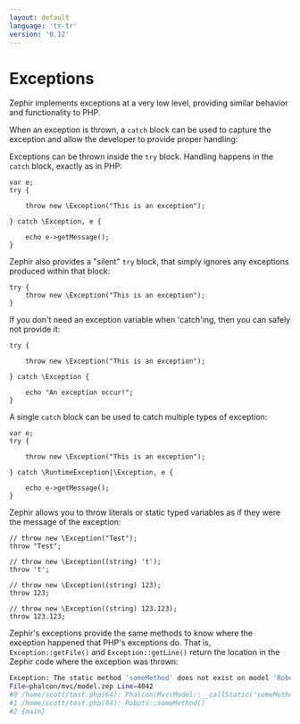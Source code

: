 ```yaml
---
layout: default
language: 'tr-tr'
version: '0.12'
---
```


# Exceptions

Zephir implements exceptions at a very low level, providing similar behavior and functionality to PHP.

When an exception is thrown, a `catch` block can be used to capture the exception and allow the developer to provide proper handling:

Exceptions can be thrown inside the `try` block. Handling happens in the `catch` block, exactly as in PHP:

```zephir
var e;
try {

    throw new \Exception("This is an exception");

} catch \Exception, e {

    echo e->getMessage();
}
```

Zephir also provides a "silent" `try` block, that simply ignores any exceptions produced within that block:

```zephir
try {
    throw new \Exception("This is an exception");
}
```

If you don't need an exception variable when 'catch'ing, then you can safely not provide it:

```zephir
try {

    throw new \Exception("This is an exception");

} catch \Exception {

    echo "An exception occur!";
}
```

A single `catch` block can be used to catch multiple types of exception:

```zephir
var e;
try {

    throw new \Exception("This is an exception");

} catch \RuntimeException|\Exception, e {

    echo e->getMessage();
}
```

Zephir allows you to throw literals or static typed variables as if they were the message of the exception:

```zephir
// throw new \Exception("Test");
throw "Test";

// throw new \Exception((string) 't');
throw 't';

// throw new \Exception((string) 123);
throw 123;

// throw new \Exception((string) 123.123);
throw 123.123;
```

Zephir's exceptions provide the same methods to know where the exception happened that PHP's exceptions do. That is, `Exception::getFile()` and `Exception::getLine()` return the location in the Zephir code where the exception was thrown:

```bash
Exception: The static method 'someMethod' does not exist on model 'Robots'
File=phalcon/mvc/model.zep Line=4042
#0 /home/scott/test.php(64): Phalcon\Mvc\Model::__callStatic('someMethod', Array)
#1 /home/scott/test.php(64): Robots::someMethod()
#2 {main}
```